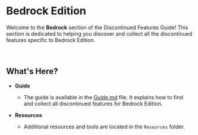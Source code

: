 # Bedrock Edition

Welcome to the **Bedrock** section of the Discontinued Features Guide! This section is dedicated to helping you discover and collect all the discontinued features specific to Bedrock Edition.
<br><br><br>


## What's Here?

- **Guide**
  - The guide is available in the [Guide.md](https://github.com/p12h4/DF-Guide/blob/main/Bedrock/Guide.md) file. It explains how to find and collect all discontinued features for Bedrock Edition.

- **Resources**
  - Additional resources and tools are located in the `Resources` folder.